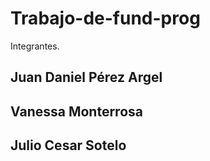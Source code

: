 # Trabajo-de-fund-prog

Integrantes.

## Juan Daniel Pérez Argel
## Vanessa Monterrosa
## Julio Cesar Sotelo
